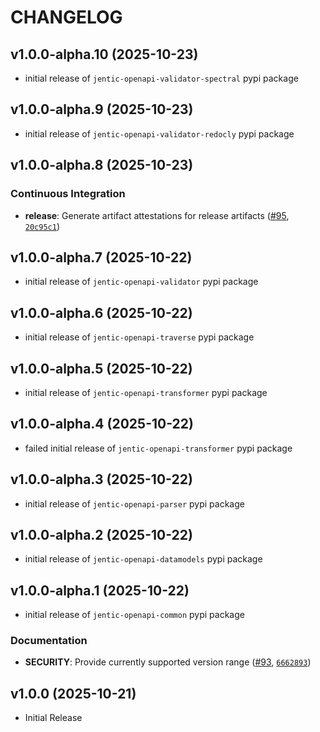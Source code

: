 # CHANGELOG

<!-- version list -->

## v1.0.0-alpha.10 (2025-10-23)

- initial release of `jentic-openapi-validator-spectral` pypi package

## v1.0.0-alpha.9 (2025-10-23)

- initial release of `jentic-openapi-validator-redocly` pypi package

## v1.0.0-alpha.8 (2025-10-23)

### Continuous Integration

- **release**: Generate artifact attestations for release artifacts ([#95](https://github.com/jentic/jentic-openapi-tools/pull/95), [`20c95c1`](https://github.com/jentic/jentic-openapi-tools/commit/20c95c15a449238c995024758febe9d7ad990c23))


## v1.0.0-alpha.7 (2025-10-22)

- initial release of `jentic-openapi-validator` pypi package

## v1.0.0-alpha.6 (2025-10-22)

- initial release of `jentic-openapi-traverse` pypi package

## v1.0.0-alpha.5 (2025-10-22)

- initial release of `jentic-openapi-transformer` pypi package


## v1.0.0-alpha.4 (2025-10-22)

- failed initial release of `jentic-openapi-transformer` pypi package

## v1.0.0-alpha.3 (2025-10-22)

- initial release of `jentic-openapi-parser` pypi package

## v1.0.0-alpha.2 (2025-10-22)

- initial release of `jentic-openapi-datamodels` pypi package


## v1.0.0-alpha.1 (2025-10-22)

- initial release of `jentic-openapi-common` pypi package

### Documentation

- **SECURITY**: Provide currently supported version range ([#93](https://github.com/jentic/jentic-openapi-tools/pull/93), [`6662893`](https://github.com/jentic/jentic-openapi-tools/commit/6662893795efaecc17c32aeac8983125e10ccfdc))


## v1.0.0 (2025-10-21)

- Initial Release

